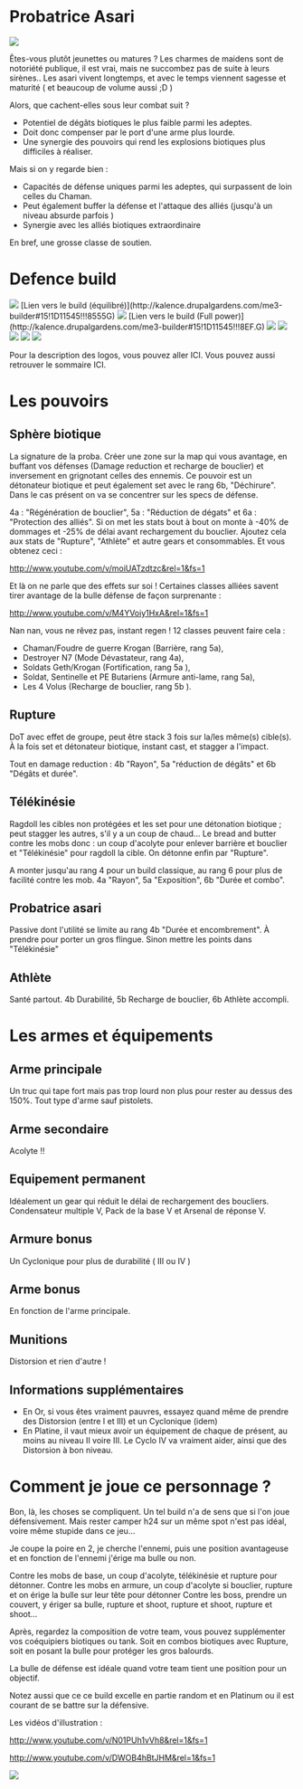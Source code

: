 
Probatrice Asari
================

<img src="http://img15.hostingpics.net/pics/770027dailysketch1118asariadeptbythekarld6uqg4t.jpg" />

Êtes-vous plutôt jeunettes ou matures ? Les charmes de maidens sont de notoriété publique, il est vrai, mais ne succombez pas de suite à leurs sirènes..
Les asari vivent longtemps, et avec le temps viennent sagesse et maturité ( et beaucoup de volume aussi  ;D )

Alors, que cachent-elles sous leur combat suit ?

 * Potentiel de dégâts biotiques le plus faible parmi les adeptes.
 * Doit donc compenser par le port d'une arme plus lourde.
 * Une synergie des pouvoirs qui rend les explosions biotiques plus difficiles à réaliser.

Mais si on y regarde bien :

 * Capacités de défense uniques parmi les adeptes, qui surpassent de loin celles du Chaman.
 * Peut également buffer la défense et l'attaque des alliés (jusqu'à un niveau absurde parfois )
 * Synergie avec les alliés biotiques extraordinaire

En bref, une grosse classe de soutien.

Defence build
=============

<img src="http://img15.hostingpics.net/pics/340736asariequilibre.jpg" />
[Lien vers le build (équilibré)](http://kalence.drupalgardens.com/me3-builder#15!1D11545!!!8555G)

<img src="http://img15.hostingpics.net/pics/749188asarifullpower.jpg" />
[Lien vers le build (Full power)](http://kalence.drupalgardens.com/me3-builder#15!1D11545!!!8EF.G)


<img src="https://raw.githubusercontent.com/tst2005/me3/master/static/img/logo1-or-et-platine.png" />
<img src="https://raw.githubusercontent.com/tst2005/me3/master/static/img/logo2-3etoiles.png" />
<img src="https://raw.githubusercontent.com/tst2005/me3/master/static/img/logo3-jaune.png" />
<img src="https://raw.githubusercontent.com/tst2005/me3/master/static/img/logo4-3etoiles.png" />
<img src="https://raw.githubusercontent.com/tst2005/me3/master/static/img/logo5-3etoiles.png" />

Pour la description des logos, vous pouvez aller ICI. Vous pouvez aussi retrouver le sommaire ICI.

Les pouvoirs
============

## Sphère biotique

La signature de la proba. Créer une zone sur la map qui vous avantage, en buffant vos défenses (Damage reduction et recharge de bouclier) et inversement en grignotant celles des ennemis.
Ce pouvoir est un détonateur biotique et peut également set avec le rang 6b, "Déchirure".
Dans le cas présent on va se concentrer sur les specs de défense.

4a : "Régénération de bouclier", 5a : "Réduction de dégats" et 6a : "Protection des alliés".
Si on met les stats bout à bout on monte à -40% de dommages et -25% de délai avant rechargement du bouclier.
Ajoutez cela aux stats de "Rupture", "Athlète" et autre gears et consommables. Et vous obtenez ceci :

http://www.youtube.com/v/moiUATzdtzc&rel=1&fs=1

Et là on ne parle que des effets sur soi ! Certaines classes alliées savent tirer avantage de la bulle défense de façon surprenante :

http://www.youtube.com/v/M4YVoiy1HxA&rel=1&fs=1

Nan nan, vous ne rêvez pas, instant regen ! 12 classes peuvent faire cela :
 * Chaman/Foudre de guerre Krogan (Barrière, rang 5a),
 * Destroyer N7 (Mode Dévastateur, rang 4a),
 * Soldats Geth/Krogan (Fortification, rang 5a ),
 * Soldat, Sentinelle et PE Butariens (Armure anti-lame, rang 5a),
 * Les 4 Volus (Recharge de bouclier, rang 5b ).

## Rupture

DoT avec effet de groupe, peut être stack 3 fois sur la/les même(s) cible(s).
À la fois set et détonateur biotique, instant cast, et stagger a l'impact.

Tout en damage reduction : 4b "Rayon", 5a "réduction de dégâts" et 6b "Dégâts et durée".

## Télékinésie

Ragdoll les cibles non protégées et les set pour une détonation biotique ; peut stagger les autres, s'il y a un coup de chaud...
Le bread and butter contre les mobs donc : un coup d'acolyte pour enlever barrière et bouclier et "Télékinésie" pour ragdoll la cible. On détonne enfin par "Rupture".

A monter jusqu'au rang 4 pour un build classique, au rang 6 pour plus de facilité contre les mob.
4a "Rayon", 5a "Exposition", 6b "Durée et combo".

## Probatrice asari

Passive dont l'utilité se limite au rang 4b "Durée et encombrement".
À prendre pour porter un gros flingue. Sinon mettre les points dans "Télékinésie"

## Athlète

Santé partout.
4b Durabilité, 5b Recharge de bouclier, 6b Athlète accompli.

Les armes et équipements
========================

## Arme principale

Un truc qui tape fort mais pas trop lourd non plus pour rester au dessus des 150%.
Tout type d'arme sauf pistolets.

## Arme secondaire

Acolyte !!

## Equipement permanent

Idéalement un gear qui réduit le délai de rechargement des boucliers.
Condensateur multiple V, Pack de la base V et Arsenal de réponse V.

## Armure bonus

Un Cyclonique pour plus de durabilité ( III ou IV )

## Arme bonus

En fonction de l'arme principale.

## Munitions

Distorsion et rien d'autre !

## Informations supplémentaires

 * En Or, si vous êtes vraiment pauvres, essayez quand même de prendre des Distorsion (entre I et III) et un Cyclonique (idem)
 * En Platine, il vaut mieux avoir un équipement de chaque de présent, au moins au niveau II voire III. Le Cyclo IV va vraiment aider, ainsi que des Distorsion à bon niveau.

Comment je joue ce personnage ?
===============================

Bon, là, les choses se compliquent. Un tel build n'a de sens que si l'on joue défensivement.
Mais rester camper h24 sur un même spot n'est pas idéal, voire même stupide dans ce jeu...

Je coupe la poire en 2, je cherche l'ennemi, puis une position avantageuse et en fonction de l'ennemi j'érige ma bulle ou non.

Contre les mobs de base, un coup d'acolyte, télékinésie et rupture pour détonner.
Contre les mobs en armure, un coup d'acolyte si bouclier, rupture et on érige la bulle sur leur tête pour détonner
Contre les boss, prendre un couvert, y ériger sa bulle, rupture et shoot, rupture et shoot, rupture et shoot...

Après, regardez la composition de votre team, vous pouvez supplémenter vos coéquipiers biotiques ou tank.
Soit en combos biotiques avec Rupture, soit en posant la bulle pour protéger les gros balourds.

La bulle de défense est idéale quand votre team tient une position pour un objectif.

Notez aussi que ce ce build excelle en partie random et en Platinum ou il est courant de se battre sur la défensive.

Les vidéos d'illustration :

http://www.youtube.com/v/N01PUh1vVh8&rel=1&fs=1

http://www.youtube.com/v/DWOB4hBtJHM&rel=1&fs=1

<img src="http://img11.hostingpics.net/pics/444107samshepareyouallrightteaserbyfishbone76d62lohz.png" />

